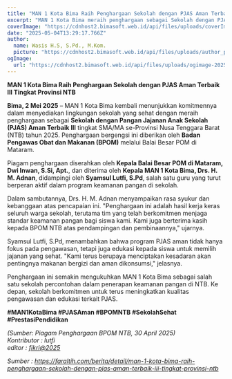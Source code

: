 ```yaml
---
title: "MAN 1 Kota Bima Raih Penghargaan Sekolah dengan PJAS Aman Terbaik III Tingkat Provinsi NTB"
excerpt: "MAN 1 Kota Bima meraih penghargaan sebagai Sekolah dengan PJAS (Pangan Jajanan Anak Sekolah) Aman Terbaik III tingkat SMA/MA se-Provinsi NTB tahun 2025 dari BPOM melalui Balai Besar POM di Mataram."
coverImage: "https://cdnhost2.bimasoft.web.id/api/files/uploads/coverImage-1746364634585.png"
date: "2025-05-04T13:29:17.766Z"
author:
  name: Wasis H.S, S.Pd., M.Kom.
  picture: "https://cdnhost2.bimasoft.web.id/api/files/uploads/author_picture-1746364519114.jpg"
ogImage:
  url: "https://cdnhost2.bimasoft.web.id/api/files/uploads/ogimage-2025-05-04T13:29:17.766Z-man-1-kota-bima-raih-penghargaan-sekolah-dengan-pjas-aman-terbaik-iii-tingkat-provinsi-ntb.jpg"
---
```


<p><strong>MAN 1 Kota Bima Raih Penghargaan Sekolah dengan PJAS Aman Terbaik III Tingkat Provinsi NTB</strong></p>
<p><strong>Bima, 2 Mei&nbsp;2025</strong>&nbsp;&ndash; MAN 1 Kota Bima kembali menunjukkan komitmennya dalam menyediakan lingkungan sekolah yang sehat dengan meraih penghargaan sebagai&nbsp;<strong>Sekolah dengan Pangan Jajanan Anak Sekolah (PJAS) Aman Terbaik III</strong>&nbsp;tingkat SMA/MA se-Provinsi Nusa Tenggara Barat (NTB) tahun 2025. Penghargaan bergengsi ini diberikan oleh&nbsp;<strong>Badan Pengawas Obat dan Makanan (BPOM)</strong>&nbsp;melalui Balai Besar POM di Mataram.</p>
<p>Piagam penghargaan diserahkan oleh&nbsp;<strong>Kepala Balai Besar POM di Mataram, Dwi Inwan, S.Si, Apt.</strong>, dan diterima oleh&nbsp;<strong>Kepala MAN 1 Kota Bima, Drs. H. M. Adnan</strong>, didampingi oleh&nbsp;<strong>Syamsul Lutfi, S.Pd</strong>, salah satu guru yang turut berperan aktif dalam program keamanan pangan di sekolah.</p>
<p>Dalam sambutannya, Drs. H. M. Adnan menyampaikan rasa syukur dan kebanggaan atas pencapaian ini. "Penghargaan ini adalah hasil kerja keras seluruh warga sekolah, terutama tim yang telah berkomitmen menjaga standar keamanan pangan bagi siswa kami. Kami juga berterima kasih kepada BPOM NTB atas pendampingan dan pembinaannya," ujarnya.</p>
<p>Syamsul Lutfi, S.Pd, menambahkan bahwa program PJAS aman tidak hanya fokus pada pengawasan, tetapi juga edukasi kepada siswa untuk memilih jajanan yang sehat. "Kami terus berupaya menciptakan kesadaran akan pentingnya makanan bergizi dan aman dikonsumsi," jelasnya.</p>
<p>Penghargaan ini semakin mengukuhkan MAN 1 Kota Bima sebagai salah satu sekolah percontohan dalam penerapan keamanan pangan di NTB. Ke depan, sekolah berkomitmen untuk terus meningkatkan kualitas pengawasan dan edukasi terkait PJAS.</p>
<p><strong>#MAN1KotaBima #PJASAman #BPOMNTB #SekolahSehat #PrestasiPendidikan</strong></p>
<p><em>(Sumber: Piagam Penghargaan BPOM NTB, 30 April 2025)<br>Kontributor : lutfi<br>editor : <a href="mailto:fikri@2025">fikri@2025</a></em></p>
<p><em>Sumber : <a href="https://faraltih.com/berita/detail/man-1-kota-bima-raih-penghargaan-sekolah-dengan-pjas-aman-terbaik-iii-tingkat-provinsi-ntb">https://faraltih.com/berita/detail/man-1-kota-bima-raih-penghargaan-sekolah-dengan-pjas-aman-terbaik-iii-tingkat-provinsi-ntb</a></em></p>
